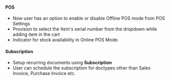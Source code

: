 #### POS
- Now user has an option to enable or disable Offline POS mode from POS Settings
- Provision to select the Item's serial number from the dropdown while adding item in the cart
- Indicator for stock availability in Online POS Mode.

#### Subscription
- Setup recurring documents using **Subscription**
- User can schedule the subscription for doctypes other than Sales Invoice, Purchase Invoice etc.
